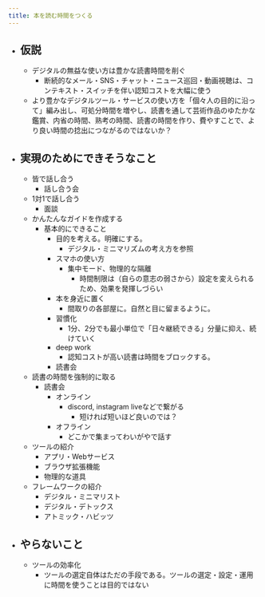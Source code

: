 ```yaml
---
title: 本を読む時間をつくる
---
```


- ## 仮説
  - デジタルの無益な使い方は豊かな読書時間を削ぐ
    - 断続的なメール・SNS・チャット・ニュース巡回・動画視聴は、コンテキスト・スイッチを伴い認知コストを大幅に使う
  - より豊かなデジタルツール・サービスの使い方を「個々人の目的に沿って」編み出し、可処分時間を増やし、読書を通して芸術作品のゆたかな鑑賞、内省の時間、熟考の時間、読書の時間を作り、費やすことで、より良い時間の捻出につながるのではないか？
- ## 実現のためにできそうなこと
  - 皆で話し合う
    - 話し合う会
  - 1対1で話し合う
    - 面談
  - かんたんなガイドを作成する
    - 基本的にできること
      - 目的を考える。明確にする。
        - デジタル・ミニマリズムの考え方を参照
      - スマホの使い方
        - 集中モード、物理的な隔離
          - 時間制限は（自らの意志の弱さから）設定を変えられるため、効果を発揮しづらい
      - 本を身近に置く
        - 間取りの各部屋に。自然と目に留まるように。
      - 習慣化
        - 1分、2分でも最小単位で「日々継続できる」分量に抑え、続けていく
      - deep work
        - 認知コストが高い読書は時間をブロックする。
      - 読書会
  - 読書の時間を強制的に取る
    - 読書会
      - オンライン
        - discord, instagram liveなどで繋がる
          - 短ければ短いほど良いのでは？
      - オフライン
        - どこかで集まってわいがやで話す
  - ツールの紹介
    - アプリ・Webサービス
    - ブラウザ拡張機能
    - 物理的な道具
  - フレームワークの紹介
    - デジタル・ミニマリスト
    - デジタル・デトックス
    - アトミック・ハビッツ
- ## やらないこと
  - ツールの効率化
    - ツールの選定自体はただの手段である。ツールの選定・設定・運用に時間を使うことは目的ではない